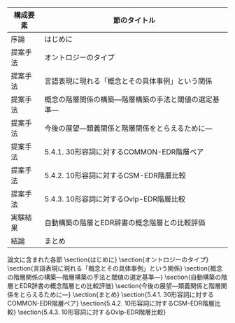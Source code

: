 構成要素 | 節のタイトル
 --- | --- 
序論 | はじめに
提案手法 | オントロジーのタイプ
提案手法 | 言語表現に現れる「概念とその具体事例」という関係
提案手法 | 概念の階層関係の構築—階層構築の手法と閾値の選定基準—
提案手法 | 今後の展望—類義関係と階層関係をとらえるために—
提案手法 | 5.4.1. 30形容詞に対するCOMMON-EDR階層ペア
提案手法 | 5.4.2. 10形容詞に対するCSM-EDR階層比較
提案手法 | 5.4.3.   10形容詞に対するOvlp-EDR階層比較
実験結果 | 自動構築の階層とEDR辞書の概念階層との比較評価
結論 | まとめ

論文に含まれた各節
\section{はじめに}
\section{オントロジーのタイプ}
\section{言語表現に現れる「概念とその具体事例」という関係}
\section{概念の階層関係の構築—階層構築の手法と閾値の選定基準—}
\section{自動構築の階層とEDR辞書の概念階層との比較評価}
\section{今後の展望—類義関係と階層関係をとらえるために—}
\section{まとめ}
\section{5.4.1. 30形容詞に対するCOMMON-EDR階層ペア}
\section{5.4.2. 10形容詞に対するCSM-EDR階層比較}
\section{5.4.3.   10形容詞に対するOvlp-EDR階層比較}
